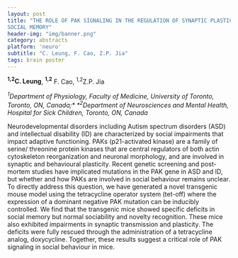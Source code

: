 ```yaml
---
layout: post
title: "THE ROLE OF PAK SIGNALING IN THE REGULATION OF SYNAPTIC PLASTICITY AND
SOCIAL MEMORY"
header-img: "img/banner.png"
category: abstracts
platform: 'neuro'
subtitle: "C. Leung, F. Cao, Z.P. Jia"
tags: brain poster
---
```

**<sup>1,2</sup>C. Leung**, **<sup>1,2</sup>** F. Cao, <sup>1,2</sup>Z.P. Jia

_<sup>1</sup>Department of Physiology, Faculty of Medicine, University of
Toronto, Toronto, ON, Canada;* *<sup>2</sup>Department of Neurosciences and
Mental Health, Hospital for Sick Children, Toronto, ON, Canada_

Neurodevelopmental disorders including Autism spectrum disorders (ASD)
and intellectual disability (ID) are characterized by social impairments
that impact adaptive functioning. PAKs (p21-activated kinase) are a
family of serine/ threonine protein kinases that are central regulators
of both actin cytoskeleton reorganization and neuronal morphology, and
are involved in synaptic and behavioural plasticity. Recent genetic
screening and post-mortem studies have implicated mutations in the PAK
gene in ASD and ID, but whether and how PAKs are involved in social
behaviour remains unclear. To directly address this question, we have
generated a novel transgenic mouse model using the tetracycline operator
system (tet-off) where the expression of a dominant negative PAK
mutation can be inducibly controlled. We find that the transgenic mice
showed specific deficits in social memory but normal sociability and
novelty recognition. These mice also exhibited impairments in synaptic
transmission and plasticity. The deficits were fully rescued through the
administration of a tetracycline analog, doxycycline. Together, these
results suggest a critical role of PAK signaling in social behaviour in
mice.
